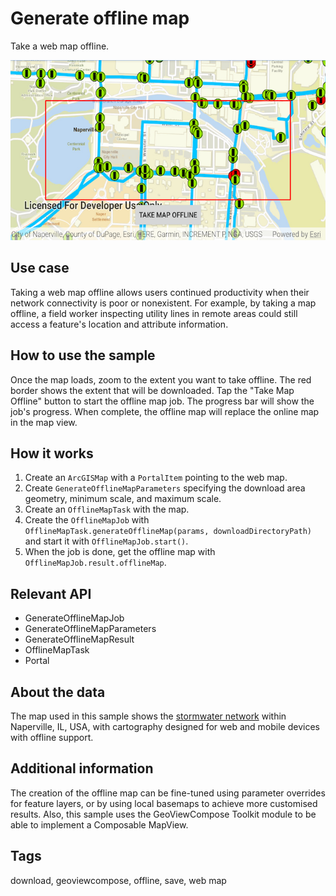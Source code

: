 # Generate offline map

Take a web map offline.

![Image of generate offline map](generate-offline-map.png)

## Use case

Taking a web map offline allows users continued productivity when their network connectivity is poor or nonexistent. For example, by taking a map offline, a field worker inspecting utility lines in remote areas could still access a feature's location and attribute information.

## How to use the sample

Once the map loads, zoom to the extent you want to take offline. The red border shows the extent that will be downloaded. Tap the "Take Map Offline" button to start the offline map job. The progress bar will show the job's progress. When complete, the offline map will replace the online map in the map view.
## How it works

1. Create an `ArcGISMap` with a `PortalItem` pointing to the web map.
2. Create `GenerateOfflineMapParameters` specifying the download area geometry, minimum scale, and maximum scale.
3. Create an `OfflineMapTask` with the map.
4. Create the `OfflineMapJob` with `OfflineMapTask.generateOfflineMap(params, downloadDirectoryPath)` and start it with `OfflineMapJob.start()`.
5. When the job is done, get the offline map with `OfflineMapJob.result.offlineMap`.

## Relevant API

* GenerateOfflineMapJob
* GenerateOfflineMapParameters
* GenerateOfflineMapResult
* OfflineMapTask
* Portal

## About the data

The map used in this sample shows the [stormwater network](https://arcgisruntime.maps.arcgis.com/home/item.html?id=acc027394bc84c2fb04d1ed317aac674) within Naperville, IL, USA, with cartography designed for web and mobile devices with offline support.

## Additional information

The creation of the offline map can be fine-tuned using parameter overrides for feature layers, or by using local basemaps to achieve more customised results. Also, this sample uses the GeoViewCompose Toolkit module to be able to implement a Composable MapView.

## Tags

download, geoviewcompose, offline, save, web map
